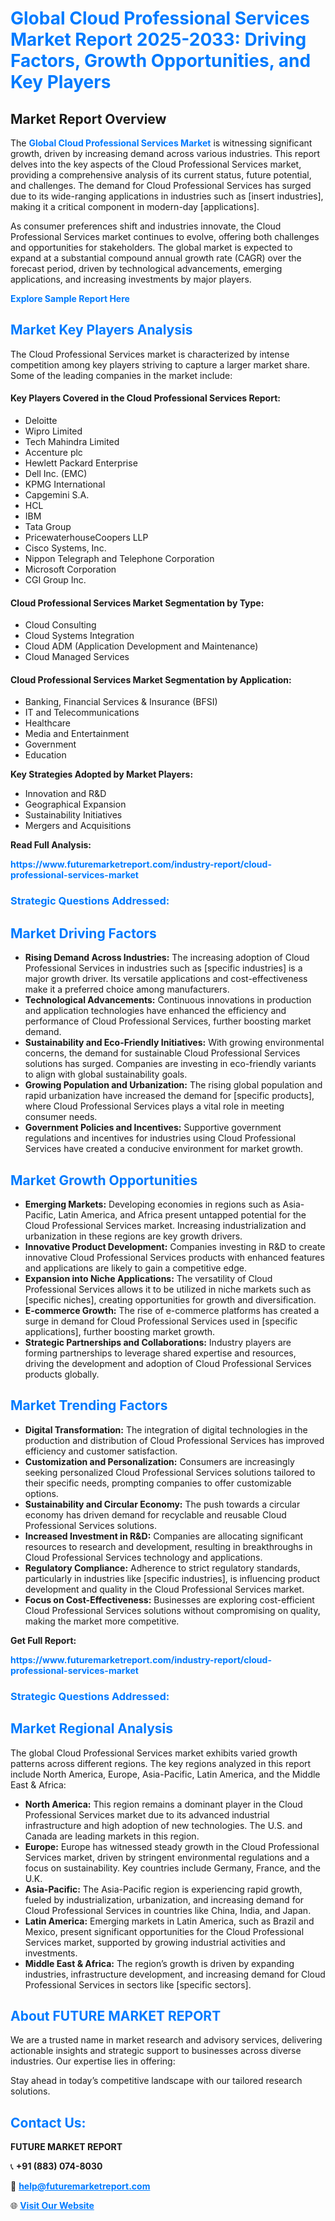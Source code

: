 <h1 style="color: #007BFF;">Global Cloud Professional Services Market Report 2025-2033: Driving Factors, Growth Opportunities, and Key Players</h1>

<section id="overview">
<h2>Market Report Overview</h2>
<p>The <a href="https://www.futuremarketreport.com/industry-report/cloud-professional-services-market" style="color: #007BFF; text-decoration: none;"><strong>Global Cloud Professional Services Market</strong></a> is witnessing significant growth, driven by increasing demand across various industries. This report delves into the key aspects of the Cloud Professional Services market, providing a comprehensive analysis of its current status, future potential, and challenges. The demand for Cloud Professional Services has surged due to its wide-ranging applications in industries such as [insert industries], making it a critical component in modern-day [applications].</p>
<p>As consumer preferences shift and industries innovate, the Cloud Professional Services market continues to evolve, offering both challenges and opportunities for stakeholders. The global market is expected to expand at a substantial compound annual growth rate (CAGR) over the forecast period, driven by technological advancements, emerging applications, and increasing investments by major players.</p>
</section>

<section id="overview">
<p><a href="https://www.futuremarketreport.com/request-sample/reportId=27063" style="color: #007BFF; text-decoration: none;"><strong>Explore Sample Report Here</strong></a></p>
</section>

<section id="key-players">
<h2 style="color: #007BFF;">Market Key Players Analysis</h2>
<p>The Cloud Professional Services market is characterized by intense competition among key players striving to capture a larger market share. Some of the leading companies in the market include:</p>
<h4>Key Players Covered in the Cloud Professional Services Report:</h4>
<ul><li>Deloitte</li><li>Wipro Limited</li><li>Tech Mahindra Limited</li><li>Accenture plc</li><li>Hewlett Packard Enterprise</li><li>Dell Inc. (EMC)</li><li>KPMG International</li><li>Capgemini S.A.</li><li>HCL</li><li>IBM</li><li>Tata Group</li><li>PricewaterhouseCoopers LLP</li><li>Cisco Systems, Inc.</li><li>Nippon Telegraph and Telephone Corporation</li><li>Microsoft Corporation</li><li>CGI Group Inc.</li></ul>
<h4>Cloud Professional Services Market Segmentation by Type:</h4>
<ul><li>Cloud Consulting</li><li>Cloud Systems Integration</li><li>Cloud ADM (Application Development and Maintenance)</li><li>Cloud Managed Services</li></ul>

<h4>Cloud Professional Services Market Segmentation by Application:</h4>
<ul><li>Banking, Financial Services &amp; Insurance (BFSI)</li><li>IT and Telecommunications</li><li>Healthcare</li><li>Media and Entertainment</li><li>Government</li><li>Education</li></ul>
<p><strong>Key Strategies Adopted by Market Players:</strong></p>
<ul>
<li>Innovation and R&D</li>
<li>Geographical Expansion</li>
<li>Sustainability Initiatives</li>
<li>Mergers and Acquisitions</li>
</ul>
</section>

<section>
<p><strong>Read Full Analysis: </strong></p><a href="https://www.futuremarketreport.com/industry-report/cloud-professional-services-market" style="color: #007BFF; text-decoration: none;"><strong>https://www.futuremarketreport.com/industry-report/cloud-professional-services-market</strong></a>
<h3 style="color: #007BFF;">Strategic Questions Addressed:</h3>
</section>

<section id="driving-factors">
<h2 style="color: #007BFF;">Market Driving Factors</h2>
<ul>
<li><strong>Rising Demand Across Industries:</strong> The increasing adoption of Cloud Professional Services in industries such as [specific industries] is a major growth driver. Its versatile applications and cost-effectiveness make it a preferred choice among manufacturers.</li>
<li><strong>Technological Advancements:</strong> Continuous innovations in production and application technologies have enhanced the efficiency and performance of Cloud Professional Services, further boosting market demand.</li>
<li><strong>Sustainability and Eco-Friendly Initiatives:</strong> With growing environmental concerns, the demand for sustainable Cloud Professional Services solutions has surged. Companies are investing in eco-friendly variants to align with global sustainability goals.</li>
<li><strong>Growing Population and Urbanization:</strong> The rising global population and rapid urbanization have increased the demand for [specific products], where Cloud Professional Services plays a vital role in meeting consumer needs.</li>
<li><strong>Government Policies and Incentives:</strong> Supportive government regulations and incentives for industries using Cloud Professional Services have created a conducive environment for market growth.</li>
</ul>
</section>

<section id="growth-opportunities">
<h2 style="color: #007BFF;">Market Growth Opportunities</h2>
<ul>
<li><strong>Emerging Markets:</strong> Developing economies in regions such as Asia-Pacific, Latin America, and Africa present untapped potential for the Cloud Professional Services market. Increasing industrialization and urbanization in these regions are key growth drivers.</li>
<li><strong>Innovative Product Development:</strong> Companies investing in R&D to create innovative Cloud Professional Services products with enhanced features and applications are likely to gain a competitive edge.</li>
<li><strong>Expansion into Niche Applications:</strong> The versatility of Cloud Professional Services allows it to be utilized in niche markets such as [specific niches], creating opportunities for growth and diversification.</li>
<li><strong>E-commerce Growth:</strong> The rise of e-commerce platforms has created a surge in demand for Cloud Professional Services used in [specific applications], further boosting market growth.</li>
<li><strong>Strategic Partnerships and Collaborations:</strong> Industry players are forming partnerships to leverage shared expertise and resources, driving the development and adoption of Cloud Professional Services products globally.</li>
</ul>
</section>

<section id="trending-factors">
<h2 style="color: #007BFF;">Market Trending Factors</h2>
<ul>
<li><strong>Digital Transformation:</strong> The integration of digital technologies in the production and distribution of Cloud Professional Services has improved efficiency and customer satisfaction.</li>
<li><strong>Customization and Personalization:</strong> Consumers are increasingly seeking personalized Cloud Professional Services solutions tailored to their specific needs, prompting companies to offer customizable options.</li>
<li><strong>Sustainability and Circular Economy:</strong> The push towards a circular economy has driven demand for recyclable and reusable Cloud Professional Services solutions.</li>
<li><strong>Increased Investment in R&D:</strong> Companies are allocating significant resources to research and development, resulting in breakthroughs in Cloud Professional Services technology and applications.</li>
<li><strong>Regulatory Compliance:</strong> Adherence to strict regulatory standards, particularly in industries like [specific industries], is influencing product development and quality in the Cloud Professional Services market.</li>
<li><strong>Focus on Cost-Effectiveness:</strong> Businesses are exploring cost-efficient Cloud Professional Services solutions without compromising on quality, making the market more competitive.</li>
</ul>
</section>

<section>
<p><strong>Get Full Report: </strong></p><a href="https://www.futuremarketreport.com/industry-report/cloud-professional-services-market" style="color: #007BFF; text-decoration: none;"><strong>https://www.futuremarketreport.com/industry-report/cloud-professional-services-market</strong></a>
<h3 style="color: #007BFF;">Strategic Questions Addressed:</h3>
</section>


<section id="regional-analysis">
<h2 style="color: #007BFF;">Market Regional Analysis</h2>
<p>The global Cloud Professional Services market exhibits varied growth patterns across different regions. The key regions analyzed in this report include North America, Europe, Asia-Pacific, Latin America, and the Middle East & Africa:</p>
<ul>
<li><strong>North America:</strong> This region remains a dominant player in the Cloud Professional Services market due to its advanced industrial infrastructure and high adoption of new technologies. The U.S. and Canada are leading markets in this region.</li>
<li><strong>Europe:</strong> Europe has witnessed steady growth in the Cloud Professional Services market, driven by stringent environmental regulations and a focus on sustainability. Key countries include Germany, France, and the U.K.</li>
<li><strong>Asia-Pacific:</strong> The Asia-Pacific region is experiencing rapid growth, fueled by industrialization, urbanization, and increasing demand for Cloud Professional Services in countries like China, India, and Japan.</li>
<li><strong>Latin America:</strong> Emerging markets in Latin America, such as Brazil and Mexico, present significant opportunities for the Cloud Professional Services market, supported by growing industrial activities and investments.</li>
<li><strong>Middle East & Africa:</strong> The region’s growth is driven by expanding industries, infrastructure development, and increasing demand for Cloud Professional Services in sectors like [specific sectors].</li>
</ul>
</section>

<footer>
<h2 style="color: #007BFF;">About FUTURE MARKET REPORT</h2>
<p>We are a trusted name in market research and advisory services, delivering actionable insights and strategic support to businesses across diverse industries. Our expertise lies in offering:</p>

<p>Stay ahead in today’s competitive landscape with our tailored research solutions.</p>

<h2 style="color: #007BFF;">Contact Us:</h2>
<p><strong>FUTURE MARKET REPORT</strong></p>
<p>📞 <strong>+91 (883) 074-8030</strong></p>
<p>📧 <strong><a href="mailto:help@futuremarketreport.com" style="color: #007BFF;">help@futuremarketreport.com</a></strong></p>
<p>🌐 <strong><a href="https://www.futuremarketreport.com/" style="color: #007BFF;">Visit Our Website</a></strong></p>
</footer>